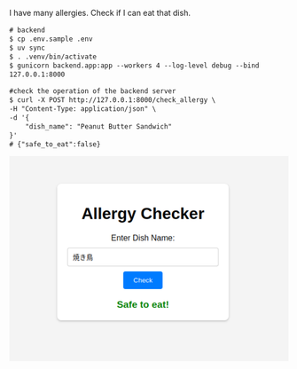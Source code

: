 I have many allergies.
Check if I can eat that dish.

```
# backend
$ cp .env.sample .env
$ uv sync
$ . .venv/bin/activate
$ gunicorn backend.app:app --workers 4 --log-level debug --bind 127.0.0.1:8000
```

```
#check the operation of the backend server
$ curl -X POST http://127.0.0.1:8000/check_allergy \
-H "Content-Type: application/json" \
-d '{
    "dish_name": "Peanut Butter Sandwich"
}'
# {"safe_to_eat":false}

```
![alt text](image.png)